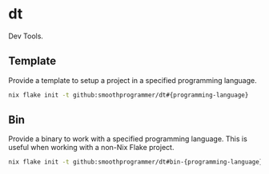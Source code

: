 # dt

Dev Tools.

## Template

Provide a template to setup a project in a specified programming language.

```sh
nix flake init -t github:smoothprogrammer/dt#{programming-language}
```

## Bin

Provide a binary to work with a specified programming language.
This is useful when working with a non-Nix Flake project.

```sh
nix flake init -t github:smoothprogrammer/dt#bin-{programming-language}
```

